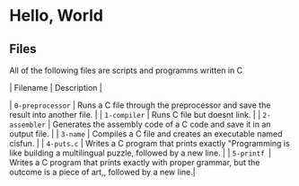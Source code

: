 # Hello, World


## Files
All of the following files are scripts and programms written in C

| Filename | Description |

| `0-preprocessor` | Runs a C file through the preprocessor and save the result into another file. |
| `1-compiler` | Runs C file but doesnt link. |
| `2-assembler` | Generates the assembly code of a C code and save it in an output file. |
| `3-name` | Compiles a C file and creates an executable named cisfun. |
| `4-puts.c` | Writes a C program that prints exactly "Programming is like building a multilingual puzzle, followed by a new line. |
| `5-printf `| Writes a C program that prints exactly with proper grammar, but the outcome is a piece of art,, followed by a new line.|
